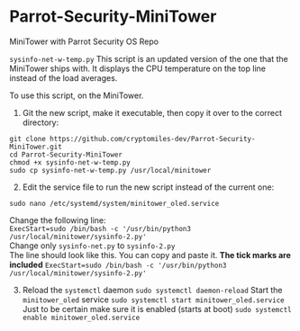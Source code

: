 # Parrot-Security-MiniTower
MiniTower with Parrot Security OS Repo


`sysinfo-net-w-temp.py`  This script is an updated version of the one that the MiniTower ships with.  It displays the CPU temperature on the top line instead of the load averages.  

To use this script, on the MiniTower.
1. Git the new script, make it executable, then copy it over to the correct directory:
```
git clone https://github.com/cryptomiles-dev/Parrot-Security-MiniTower.git
cd Parrot-Security-MiniTower
chmod +x sysinfo-net-w-temp.py
sudo cp sysinfo-net-w-temp.py /usr/local/minitower
```
2. Edit the service file to run the new script instead of the current one:
```
sudo nano /etc/systemd/system/minitower_oled.service  
```
Change the following line:  
`ExecStart=sudo /bin/bash -c '/usr/bin/python3 /usr/local/minitower/sysinfo-2.py'`  
Change only `sysinfo-net.py` to `sysinfo-2.py`  
The line should look like this.  You can copy and paste it.   **The tick marks are included**
`ExecStart=sudo /bin/bash -c '/usr/bin/python3 /usr/local/minitower/sysinfo-2.py'`  

3. Reload the `systemctl` daemon
`sudo systemctl daemon-reload`
Start the `minitower_oled` service
`sudo systemctl start minitower_oled.service`
Just to be certain make sure it is enabled (starts at boot)
`sudo systemctl enable minitower_oled.service`




